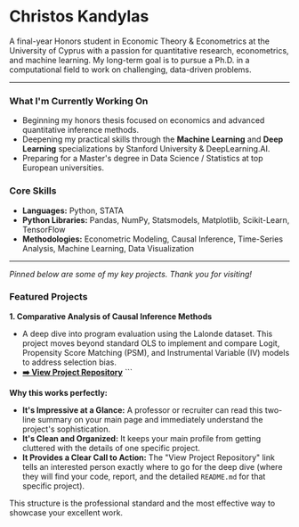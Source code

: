 # Christos Kandylas

A final-year Honors student in Economic Theory & Econometrics at the University of Cyprus with a passion for quantitative research, econometrics, and machine learning. My long-term goal is to pursue a Ph.D. in a computational field to work on challenging, data-driven problems.

---

### What I'm Currently Working On

* Beginning my honors thesis focused on economics and advanced quantitative inference methods.
* Deepening my practical skills through the **Machine Learning** and **Deep Learning** specializations by Stanford University & DeepLearning.AI.
* Preparing for a Master's degree in Data Science / Statistics at top European universities.

### Core Skills

* **Languages:** Python, STATA
* **Python Libraries:** Pandas, NumPy, Statsmodels, Matplotlib, Scikit-Learn, TensorFlow
* **Methodologies:** Econometric Modeling, Causal Inference, Time-Series Analysis, Machine Learning, Data Visualization

---
*Pinned below are some of my key projects. Thank you for visiting!*


### Featured Projects

**1. Comparative Analysis of Causal Inference Methods**
   * A deep dive into program evaluation using the Lalonde dataset. This project moves beyond standard OLS to implement and compare Logit, Propensity Score Matching (PSM), and Instrumental Variable (IV) models to address selection bias.
   * **[➡️ View Project Repository](https://github.com/YourUsername/Your-Repository-Name)** ```

**Why this works perfectly:**

* **It's Impressive at a Glance:** A professor or recruiter can read this two-line summary on your main page and immediately understand the project's sophistication.
* **It's Clean and Organized:** It keeps your main profile from getting cluttered with the details of one specific project.
* **It Provides a Clear Call to Action:** The "View Project Repository" link tells an interested person exactly where to go for the deep dive (where they will find your code, report, and the detailed `README.md` for that specific project).

This structure is the professional standard and the most effective way to showcase your excellent work.
